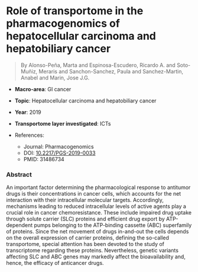 # Role of transportome in the pharmacogenomics of hepatocellular carcinoma and hepatobiliary cancer

> By Alonso-Peña, Marta and Espinosa-Escudero, Ricardo A. and Soto-Muñiz, Meraris and Sanchon-Sanchez, Paula and Sanchez-Martin, Anabel and Marin, Jose J.G.

- **Macro-area**: GI cancer
- **Topic**: Hepatocellular carcinoma and hepatobiliary cancer
- **Year**: 2019
- **Transportome layer investigated**: ICTs

- References:
  - Journal: Pharmacogenomics
  - DOI: [10.2217/PGS-2019-0033](https://doi.org/10.2217/PGS-2019-0033)
  - PMID: 31486734

### Abstract

An important factor determining the pharmacological response to antitumor drugs is their concentrations in cancer cells, which accounts for the net interaction with their intracellular molecular targets. Accordingly, mechanisms leading to reduced intracellular levels of active agents play a crucial role in cancer chemoresistance. These include impaired drug uptake through solute carrier (SLC) proteins and efficient drug export by ATP-dependent pumps belonging to the ATP-binding cassette (ABC) superfamily of proteins. Since the net movement of drugs in-and-out the cells depends on the overall expression of carrier proteins, defining the so-called transportome, special attention has been devoted to the study of transcriptome regarding these proteins. Nevertheless, genetic variants affecting SLC and ABC genes may markedly affect the bioavailability and, hence, the efficacy of anticancer drugs.
